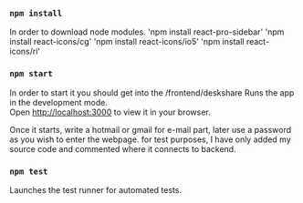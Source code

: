 
### `npm install`

In order to download node modules.
'npm install react-pro-sidebar'
'npm install react-icons/cg'
'npm install react-icons/io5'
'npm install react-icons/ri'


### `npm start`

In order to start it you should get into the /frontend/deskshare 
Runs the app in the development mode.\
Open [http://localhost:3000](http://localhost:3000) to view it in your browser.

Once it starts, write a hotmail or gmail for e-mail part, later use a password as you wish to enter the webpage. for test purposes, I have only added my source code and commented where it connects to backend. 



### `npm test`

Launches the test runner for automated tests.




